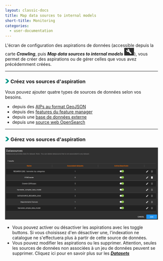 ```yaml
---
layout: classic-docs
title: Map data sources to internal models
short-title: Monitoring
categories:
  - user-documentation
---
```


L'écran de configuration des aspirations de données (accessible depuis la carte ***Crawling***, puis ***Map data sources to internal models*** <img src="/assets/images/user-documentation/admin/common/configure.png" alt="configure" height="25">), vous permet de créer des aspirations ou de gérer celles que vous avez précédemment créées.

*****************

### <img src="/assets/images/user-documentation/common/right-arrow.png" alt="arrow" height="14"> Créez vos sources d'aspiration

Vous pouvez ajouter quatre types de sources de données selon vos besoins.
- depuis des [AIPs au format GeoJSON](/user-documentation/admin/crawler/aip)
- depuis des [features du feature manager](/user-documentation/admin/crawler/fem)
- depuis une [base de données externe](/user-documentation/admin/crawler/database)
- depuis une [source web OpenSearch](/user-documentation/admin/crawler/opensearch)

*****************

### <img src="/assets/images/user-documentation/common/right-arrow.png" alt="arrow" height="14"> Gérez vos sources d'aspiration

<div align="center">
    <img src="/assets/images/user-documentation/admin/crawler/crawler-datasources.png" alt="datasources" width="800"> 
</div>

   - Vous pouvez activer ou désactiver les aspirations avec les toggle buttons. Si vous choisissez d'en désactiver une, l'indexation ne catalogue ne s'effectuera plus à partir de cette source de données.
   - Vous pouvez modifier les aspirations ou les supprimer. Attention, seules les sources de données non associées à un jeu de données peuvent se supprimer. Cliquez ici pour en savoir plus sur les ***[Datasets](/user-documentation/admin/configuration/datasets)***